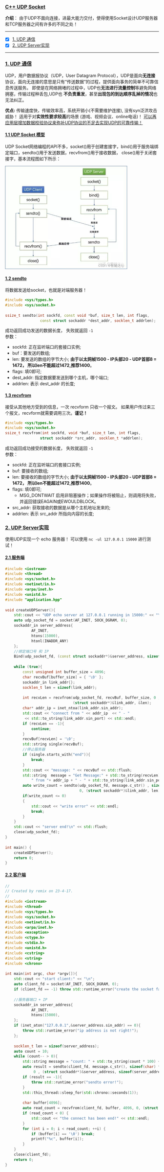 ### [C++ UDP Socket](#)
 **介绍**： 由于UDP不面向连接，进最大能力交付，使得使用Socket设计UDP服务器和TCP服务器之间有许多的不同之处！

-----

- [x] [1. UDP 通信](#1-upd-通信)
- [x] [2. UDP Server实现](#2-udp-server实现)

-----

### [1. UDP 通信](#)
UDP，用户数据报协议（UDP，User Datagram Protocol），UDP是面向**无连接**协议，面向无连接的意思是只有“传送数据”的过程，提供面向事务的简单不可靠信息传送服务。
即使是在网络拥堵的过程中，UDP也**无法进行流量控制**等避免网络拥塞，传输过程种丢包,UDP也 **不负责重发**，甚至**出现包的到达顺序乱掉的情况**也无法纠正。

**优点:**  传输速度快，传输效率高，系统开销小(不需要维护连接), 没有syn泛洪攻击威胁！ 适用于对**实效性要求较高**的场景 (游戏、视频会议、online电话)！
[可以再应用层增加数据校验协议来弥补UDP协议的不足去实现UDP的可靠传输！](#)

#### [1.1 UDP Socket 模型](#)
UDP Socket网络编程的API不多，socket()用于创建套接字，bind()用于服务端绑定端口，sendto()用于发送数据，recvfrom()用于接收数据， close()用于关闭套接字，基本流程图如下所示：

<img width="400px" src="./assets/v2-86ed68e85bfd6ae86370145449c0261b_r.jpg" />

#### [1.2 sendto](#)
将数据发送给socket，也就是对端服务器！
```cpp
#include <sys/types.h>
#include <sys/socket.h>

ssize_t sendto(int sockfd, const void *buf, size_t len, int flags,
                const struct sockaddr *dest_addr, socklen_t addrlen);

```
成功返回成功发送的数据长度， 失败就返回 `-1`  
参数：
* sockfd: 正在监听端口的套接口实例;
* buf：要发送的数组;
* len: 要发送的数组的字节大小; **由于以太网帧1500 - IP头部20 - UDP首部8 = 1472， 所以len不能超过1472,推荐1400**。
* flags: 填0即可;
* dest_addr: 指定数据要发送到哪个主机，哪个端口;
* addrlen: 表示 dest_addr 的长度;


#### [1.3 recvfrom](#)
接受从其他地方受到的信息，一次 recvform 只收一个报文。 如果用户传过来三个报文，recvform就需要调用三次。**谨记！**

```cpp
#include <sys/types.h>
#include <sys/socket.h>
ssize_t recvfrom(int sockfd, void *buf, size_t len, int flags,
                struct sockaddr *src_addr, socklen_t *addrlen);
```
成功返回成功接受的数据长度， 失败就返回 `-1`  
参数：
* sockfd: 正在监听端口的套接口实例;
* buf: 要接收的数组;
* len: 要接收的数组的字节大小;  **由于以太网帧1500 - IP头部20 - UDP首部8 = 1472， 所以len不能超过1472,推荐1400**。
* flags: 填0即可;   
    * MSG_DONTWAIT 启用非阻塞操作；如果操作将被阻止，则调用将失败，并返回错误EAGAIN或EWOULDBLOCK。
* src_addr: 获取接收的数据是从哪个主机地址发来的;
* addrlen: 表示 src_addr 所指向内容的长度;

### [2. UDP Server实现](#) 
使用UDP实现一个 echo 服务器！ 可以使用 `nc -ul 127.0.0.1 15000` 进行测试！

#### [2.1 服务端](#)
```cpp
#include <iostream>
#include <thread>
#include <sys/socket.h>
#include <netinet/in.h>
#include <arpa/inet.h>
#include <unistd.h>
#include "application.hpp"

void createUDPServer(){
    std::cout << "UDP echo server at 127.0.0.1 running in 15000:" << "\n";
    auto udp_socket_fd = socket(AF_INET, SOCK_DGRAM, 0);
    sockaddr_in server_address{
            AF_INET,
            htons(15000),
            htonl(INADDR_ANY)
    };
    //绑定端口号 和 IP
    Bind(udp_socket_fd, (const struct sockaddr*)&server_address, sizeof(server_address));

    while (true){
        const unsigned int buffer_size = 4096;
        char recvBuf[buffer_size] = { '\0' };
        sockaddr_in link_addr{};
        socklen_t len = sizeof(link_addr);

        int recvLen = recvfrom(udp_socket_fd, recvBuf, buffer_size, 0 ,
                               (struct sockaddr*)&link_addr, &len);
        char* addr_ip = inet_ntoa(link_addr.sin_addr);
        std::cout << "connect from " << addr_ip  << " - "
         << std::to_string(link_addr.sin_port) << std::endl;
        if (recvLen == -1){
            continue;
        }
        recvBuf[recvLen] = '\0';
        std::string single(recvBuf);
        //停止服务器
        if (single.starts_with("end")){
            break;
        }
        std::cout << "message: " << recvBuf << std::flush;
        std::string  message = "Get Message:" + std::to_string(recvLen) + 
            " from "+ addr_ip + " - " + std::to_string(link_addr.sin_port) + "\n";
        auto write_count = sendto(udp_socket_fd, message.c_str() , sizeof(char)*message.size(),
                                  0, (struct sockaddr*)&link_addr, len);
        if(write_count <= 0)
        {
            std::cout << "write error" << std::endl;
            break;
        }
    }
    std::cout << "server end!\n" << std::flush;
    close(udp_socket_fd);
}

int main() {
    createUDPServer();
    return 0;
}
```

#### [2.2 客户端](#)

```cpp
//
// Created by remix on 23-4-17.
//
#include <iostream>
#include <thread>
#include <sys/types.h>
#include <sys/socket.h>
#include <netinet/in.h>
#include <arpa/inet.h>
#include <exception>
#include <ctype.h>
#include <stdio.h>
#include <unistd.h>
#include <cstring>
#include <string>
#include <chrono>

int main(int argc, char *argv[]){
    std::cout << "start client:" << "\n";
    auto client_fd = socket(AF_INET, SOCK_DGRAM, 0);
    if (client_fd == -1) throw std::runtime_error("create the socket failed!");

    //服务器端口 + IP
    sockaddr_in server_address{
            AF_INET,
            htons(15000),
    };
    if (inet_aton("127.0.0.1",&server_address.sin_addr) == 0){
        throw std::runtime_error("ip address is not right!");
    };

    socklen_t len = sizeof(server_address);
    auto count = 10;
    while (count-- > 0){
        std::string message = "count: " + std::to_string(count * 100) + "\n";
        auto result = sendto(client_fd, message.c_str(), sizeof(char) * message.size(),
             0 , (struct sockaddr*)&server_address, sizeof(server_address));
        if (result == -1){
            throw std::runtime_error("sendto error!");
        }
        std::this_thread::sleep_for(std::chrono::seconds(1));

        char buffer[4096];
        auto read_count = recvfrom(client_fd, buffer, 4096, 0, (struct sockaddr*)&server_address, &len);
        if (read_count < 0) {
            std::cout << "the connect has been end!" << std::endl;
        }
        for (int i = 0; i < read_count; ++i) {
            if (buffer[i] == '\0') break;
            printf("%c", buffer[i]);
        }
    }
    close(client_fd);
    return 0;
}
```

